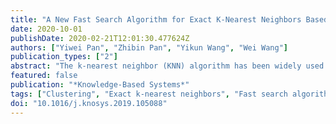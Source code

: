 ```yaml
---
title: "A New Fast Search Algorithm for Exact K-Nearest Neighbors Based on Optimal Triangle-Inequality-Based Check Strategy"
date: 2020-10-01
publishDate: 2020-02-21T12:01:30.477624Z
authors: ["Yiwei Pan", "Zhibin Pan", "Yikun Wang", "Wei Wang"]
publication_types: ["2"]
abstract: "The k-nearest neighbor (KNN) algorithm has been widely used in pattern recognition, regression, outlier detection and other data mining areas. However, it suffers from the large distance computation cost, especially when dealing with big data applications. In this paper, we propose a new fast search (FS) algorithm for exact k-nearest neighbors based on optimal triangle-inequality-based (OTI) check strategy. During the procedure of searching exact k-nearest neighbors for any query, the OTI check strategy can eliminate more redundant distance computations for the instances located in the marginal area of neighboring clusters compared with the original TI check strategy. Considering the large space complexity and extra time complexity of OTI, we also propose an efficient optimal triangle-inequality-based (EOTI) check strategy. The experimental results demonstrate that our proposed two algorithms (OTI and EOTI) achieve the best performance compared with other related KNN fast search algorithms, especially in the case of dealing with high-dimensional datasets."
featured: false
publication: "*Knowledge-Based Systems*"
tags: ["Clustering", "Exact k-nearest neighbors", "Fast search algorithm", "Optimal check strategy", "Triangle inequality"]
doi: "10.1016/j.knosys.2019.105088"
---
```


